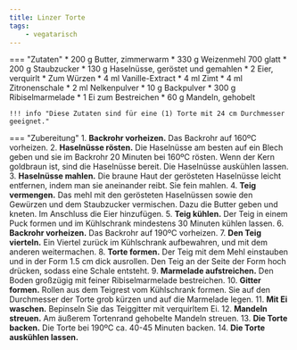```yaml
---
title: Linzer Torte
tags:
    - vegatarisch
---
```

=== "Zutaten"
    * 200 g Butter, zimmerwarm
    * 330 g Weizenmehl 700 glatt
    * 200 g Staubzucker
    * 130 g Haselnüsse, geröstet und gemahlen
    * 2 Eier, verquirlt
    * Zum Würzen
        * 4 ml Vanille-Extract
        * 4 ml Zimt
        * 4 ml Zitronenschale
        * 2 ml Nelkenpulver
    * 10 g Backpulver
    * 300 g Ribiselmarmelade
    * 1 Ei zum Bestreichen
    * 60 g Mandeln, gehobelt

    !!! info "Diese Zutaten sind für eine (1) Torte mit 24 cm Durchmesser geeignet."

=== "Zubereitung"
    1. **Backrohr vorheizen.** Das Backrohr auf 160ºC vorheizen.
    2. **Haselnüsse rösten.** Die Haselnüsse am besten auf ein Blech geben und sie im Backrohr 20 Minuten bei 160ºC rösten. Wenn der Kern goldbraun ist, sind die Haselnüsse bereit. Die Haselnüsse auskühlen lassen.
    3. **Haselnüsse mahlen.** Die braune Haut der gerösteten Haselnüsse leicht entfernen, indem man sie aneinander reibt. Sie fein mahlen.
    4. **Teig vermengen.** Das mehl mit den gerösteten Haselnüssen sowie den Gewürzen und dem Staubzucker vermischen. Dazu die Butter geben und kneten. Im Anschluss die Eier hinzufügen.
    5. **Teig kühlen.** Der Teig in einem Puck formen und im Kühlschrank mindestens 30 Minuten kühlen lassen.
    6. **Backrohr vorheizen.** Das Backrohr auf 190ºC vorheizen.
    7. **Den Teig vierteln.** Ein Viertel zurück im Kühlschrank aufbewahren, und mit dem anderen weitermachen.
    8. **Torte formen.** Der Teig mit dem Mehl einstauben und in der Form 1.5 cm dick ausrollen. Den Teig an der Seite der Form hoch drücken, sodass eine Schale entsteht.
    9. **Marmelade aufstreichen.** Den Boden großzügig mit feiner Ribiselmarmelade bestreichen.
    10. **Gitter formen.** Rollen aus dem Teigrest vom Kühlschrank formen. Sie auf den Durchmesser der Torte grob kürzen und auf die Marmelade legen.
    11. **Mit Ei waschen.** Bepinseln Sie das Teiggitter mit verquirltem Ei.
    12. **Mandeln streuen.** Am äußerem Tortenrand gehobelte Mandeln streuen.
    13. **Die Torte backen.** Die Torte bei 190ºC ca. 40-45 Minuten backen.
    14. **Die Torte auskühlen lassen.**

[^bitterman]:
    {{ cite.bitterman_die_österreichische_küche }}
    361.
[^faißner]:
    Faißner, Waltraud.
    ["Zur Auffindung der bislang ältesten Rezepte der Linzer Torte."](https://www.land-oberoesterreich.gv.at/files/publikationen/KD_Heimatblatt_3_4_2006.pdf)
    *Oberösterreichische Heimatblätter: 60 Jahrgang, Heft 3/4.*
    2006.
    114–122.
[^jindrak_youtube]:
    Konditorei Jindrak.
    ["Backen mit Konditormeister Jindrak | Linzer Torte."](https://www.youtube.com/watch?v=ug9VKyNdxZs)
    *YouTube.*
    16 September 2016.
[^rabbi]:
    Rabbi, Sm. Saleh.
    ["Original Linzer Torte - das Originalrezept der Konditorei Jindrak."](https://www.jindrak.at/original-linzer-torte-das-originalrezept-der-konditorei-jindrak-mit-video/)
    *Konditorei Jindrak.*
    22 Mai 2019.
